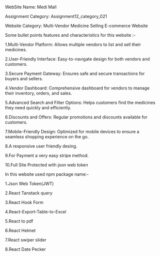 WebSite Name: Medi Mall

Assignment Category: Assignment12_category_021

Website Category: Multi-Vendor Medicine Selling E-commerce Website


Some bullet points features and characteristics for this website :-

1.Multi-Vendor Platform: Allows multiple vendors to list and sell their medicines.

2.User-Friendly Interface: Easy-to-navigate design for both vendors and customers.

3.Secure Payment Gateway: Ensures safe and secure transactions for buyers and sellers.

4.Vendor Dashboard: Comprehensive dashboard for vendors to manage their inventory, orders, and sales.

5.Advanced Search and Filter Options: Helps customers find the medicines they need quickly and efficiently.

6.Discounts and Offers: Regular promotions and discounts available for customers.

7.Mobile-Friendly Design: Optimized for mobile devices to ensure a seamless shopping experience on the go.

8.A responsive user friendly desing.

9.For Payment a very easy stripe method.

10.Full Site Protected with json web token

In this website used npm package name:-

1.Json Web Token(JWT)

2.React Tanstack query

3.React Hook Form

4.React-Export-Table-to-Excel

5.React to pdf

6.React Helmet

7.React swiper slider

8.React Date Pecker